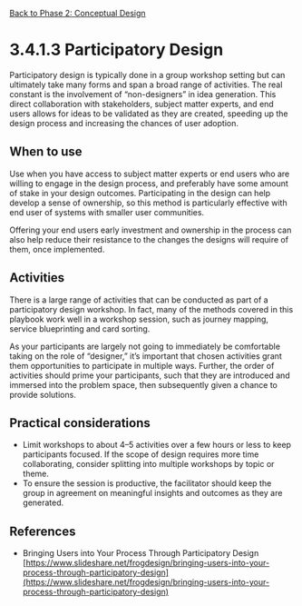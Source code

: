 [Back to Phase 2: Conceptual Design](3-4-conceptual.md)

# 3.4.1.3 Participatory Design

Participatory design is typically done in a group workshop setting but can ultimately take many forms and span a broad range of activities. The real constant is the involvement of “non-designers” in idea generation. This direct collaboration with stakeholders, subject matter experts, and end users allows for ideas to be validated as they are created, speeding up the design process and increasing the chances of user adoption.

## When to use

Use when you have access to subject matter experts or end users who are willing to engage in the design process, and preferably have some amount of stake in your design outcomes. Participating in the design can help develop a sense of ownership, so this method is particularly effective with end user of systems with smaller user communities.

Offering your end users early investment and ownership in the process can also help reduce their resistance to the changes the designs will require of them, once implemented.

## Activities

There is a large range of activities that can be conducted as part of a participatory design workshop. In fact, many of the methods covered in this playbook work well in a workshop session, such as journey mapping, service blueprinting and card sorting.

As your participants are largely not going to immediately be comfortable taking on the role of “designer,” it’s important that chosen activities grant them opportunities to participate in multiple ways. Further, the order of activities should prime your participants, such that they are introduced and immersed into the problem space, then subsequently given a chance to provide solutions.

## Practical considerations

- Limit workshops to about 4–5 activities over a few hours or less to keep participants focused. If the scope of design requires more time collaborating, consider splitting into multiple workshops by topic or theme.
- To ensure the session is productive, the facilitator should keep the group in agreement on meaningful insights and outcomes as they are generated.

## References

- Bringing Users into Your Process Through Participatory Design [https://www.slideshare.net/frogdesign/bringing-users-into-your-process-through-participatory-design](https://www.slideshare.net/frogdesign/bringing-users-into-your-process-through-participatory-design)